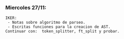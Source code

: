 ### Miercoles 27/11:

	IKER:
	 - Notas sobre algoritmo de parseo.
	 - Escritas funciones para la creacion de AST.
	Continuar con:	token_splitter, ft_split y probar.

	